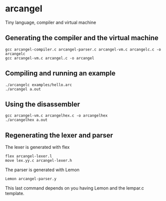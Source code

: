 # arcangel
Tiny language, compiler and virtual machine

## Generating the compiler and the virtual machine
```
gcc arcangel-compiler.c arcangel-parser.c arcangel-vm.c arcangelc.c -o arcangelc
gcc arcangel-vm.c arcangel.c -o arcangel
```
## Compiling and running an example
```
./arcangelc examples/hello.arc
./arcangel a.out
```
## Using the disassembler
```
gcc arcangel-vm.c arcangelhex.c -o arcangelhex
./arcangelhex a.out
```
## Regenerating the lexer and parser
The lexer is generated with flex
```
flex arcangel-lexer.l
move lex.yy.c arcangel-lexer.h
```
The parser is generated with Lemon
```
Lemon arcangel-parser.y
```
This last command depends on you having Lemon and the lempar.c template.
